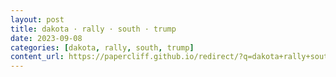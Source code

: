 ```yaml
---
layout: post
title: dakota · rally · south · trump
date: 2023-09-08
categories: [dakota, rally, south, trump]
content_url: https://papercliff.github.io/redirect/?q=dakota+rally+south+trump&tbs=cdr:1,cd_min:9/7/2023,cd_max:9/9/2023
---
```

